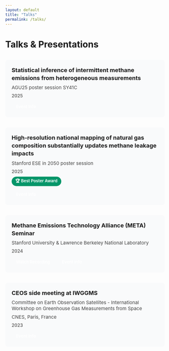 ```yaml
---
layout: default
title: "Talks"
permalink: /talks/
---
```


<style>
.talk {
    margin: 32px 0;
    padding: 20px;
    background: #f9fafb;
    border-radius: 8px;
    border-left: 4px solid var(--ink);
}

.talk-title {
    font-size: 18px;
    font-weight: 700;
    color: var(--ink);
    margin: 0 0 8px;
    line-height: 1.4;
}

.talk-event {
    font-size: 15px;
    color: #444;
    margin: 8px 0;
}

.talk-year {
    font-size: 14px;
    color: #666;
    font-weight: 600;
}

.talk-award {
    display: inline-block;
    font-size: 13px;
    font-weight: 600;
    padding: 4px 12px;
    border-radius: 16px;
    background: #059669;
    color: white;
    margin-top: 8px;
}

.talk-links {
    display: flex;
    gap: 10px;
    flex-wrap: wrap;
    margin-top: 12px;
}

.talk-link {
    display: inline-block;
    padding: 6px 14px;
    background: var(--ink);
    color: white;
    text-decoration: none;
    border-radius: 4px;
    font-size: 13px;
    font-weight: 600;
    transition: transform 0.2s ease, box-shadow 0.2s ease;
}

.talk-link:hover {
    transform: translateY(-2px);
    box-shadow: 0 4px 12px rgba(0, 0, 0, 0.15);
}

@media (max-width: 768px) {
    .talk {
        padding: 16px;
    }
    
    .talk-title {
        font-size: 16px;
    }
    
    .talk-links {
        flex-direction: column;
    }
}
</style>

<h1>Talks & Presentations</h1>

<div class="talk">
    <div class="talk-title">
        Statistical inference of intermittent methane emissions from heterogeneous measurements
    </div>
    <div class="talk-event">
        AGU25 poster session SY41C
    </div>
    <div class="talk-year">2025</div>
    <div class="talk-links">
        <a href="https://www.agu.org/annual-Meeting" class="talk-link" target="_blank" rel="noopener">Event Info</a>
    </div>
</div>

<div class="talk">
    <div class="talk-title">
        High-resolution national mapping of natural gas composition substantially updates methane leakage impacts
    </div>
    <div class="talk-event">
        Stanford ESE in 2050 poster session
    </div>
    <div class="talk-year">2025</div>
    <span class="talk-award">🏆 Best Poster Award</span>
    <div class="talk-links">
        <a href="https://ese.stanford.edu/about/energy-science-engineering-2050" class="talk-link" target="_blank" rel="noopener">Event Info</a>
    </div>
</div>

<div class="talk">
    <div class="talk-title">
        Methane Emissions Technology Alliance (META) Seminar
    </div>
    <div class="talk-event">
        Stanford University & Lawrence Berkeley National Laboratory
    </div>
    <div class="talk-year">2024</div>
    <div class="talk-links">
        <a href="https://youtu.be/As634h4lr3k" class="talk-link" target="_blank" rel="noopener">Watch Recording</a>
        <a href="https://ngi.stanford.edu/events-news/meta-seminars" class="talk-link" target="_blank" rel="noopener">Event Info</a>
    </div>
</div>

<div class="talk">
    <div class="talk-title">
        CEOS side meeting at IWGGMS
    </div>
    <div class="talk-event">
        Committee on Earth Observation Satellites - International Workshop on Greenhouse Gas Measurements from Space
    </div>
    <div class="talk-event">
        CNES, Paris, France
    </div>
    <div class="talk-year">2023</div>
    <div class="talk-links">
        <a href="https://ceos.org/meetings/iwggms-19/" class="talk-link" target="_blank" rel="noopener">Event Info</a>
    </div>
</div>
